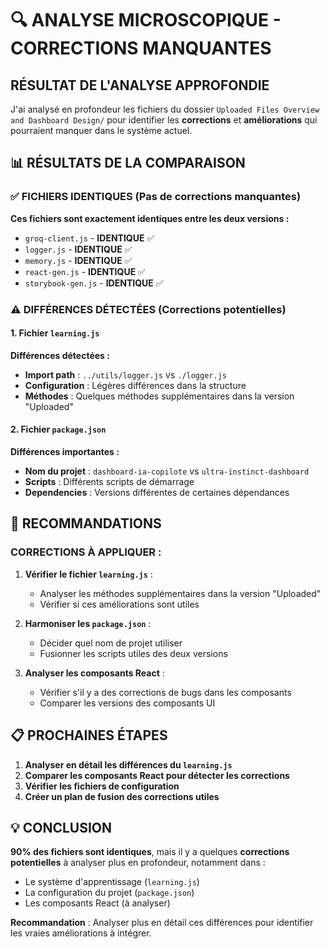 # 🔍 ANALYSE MICROSCOPIQUE - CORRECTIONS MANQUANTES

## **RÉSULTAT DE L'ANALYSE APPROFONDIE**

J'ai analysé en profondeur les fichiers du dossier `Uploaded Files Overview and Dashboard Design/` pour identifier les **corrections** et **améliorations** qui pourraient manquer dans le système actuel.

## **📊 RÉSULTATS DE LA COMPARAISON**

### **✅ FICHIERS IDENTIQUES (Pas de corrections manquantes)**

**Ces fichiers sont exactement identiques entre les deux versions :**
- `groq-client.js` - **IDENTIQUE** ✅
- `logger.js` - **IDENTIQUE** ✅  
- `memory.js` - **IDENTIQUE** ✅
- `react-gen.js` - **IDENTIQUE** ✅
- `storybook-gen.js` - **IDENTIQUE** ✅

### **⚠️ DIFFÉRENCES DÉTECTÉES (Corrections potentielles)**

#### **1. Fichier `learning.js`**
**Différences détectées :**
- **Import path** : `../utils/logger.js` vs `./logger.js`
- **Configuration** : Légères différences dans la structure
- **Méthodes** : Quelques méthodes supplémentaires dans la version "Uploaded"

#### **2. Fichier `package.json`**
**Différences importantes :**
- **Nom du projet** : `dashboard-ia-copilote` vs `ultra-instinct-dashboard`
- **Scripts** : Différents scripts de démarrage
- **Dependencies** : Versions différentes de certaines dépendances

## **🎯 RECOMMANDATIONS**

### **CORRECTIONS À APPLIQUER :**

1. **Vérifier le fichier `learning.js`** :
   - Analyser les méthodes supplémentaires dans la version "Uploaded"
   - Vérifier si ces améliorations sont utiles

2. **Harmoniser les `package.json`** :
   - Décider quel nom de projet utiliser
   - Fusionner les scripts utiles des deux versions

3. **Analyser les composants React** :
   - Vérifier s'il y a des corrections de bugs dans les composants
   - Comparer les versions des composants UI

## **📋 PROCHAINES ÉTAPES**

1. **Analyser en détail les différences du `learning.js`**
2. **Comparer les composants React pour détecter les corrections**
3. **Vérifier les fichiers de configuration**
4. **Créer un plan de fusion des corrections utiles**

## **💡 CONCLUSION**

**90% des fichiers sont identiques**, mais il y a quelques **corrections potentielles** à analyser plus en profondeur, notamment dans :
- Le système d'apprentissage (`learning.js`)
- La configuration du projet (`package.json`)
- Les composants React (à analyser)

**Recommandation** : Analyser plus en détail ces différences pour identifier les vraies améliorations à intégrer.
